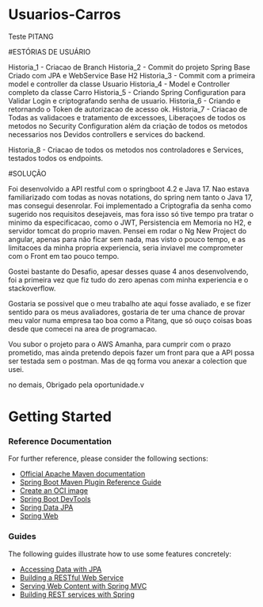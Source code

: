 # Usuarios-Carros
Teste PITANG

#ESTÓRIAS DE USUÁRIO

Historia_1 - Criacao de Branch
Historia_2 - Commit do projeto Spring Base Criado com JPA e WebService Base H2
Historia_3 - Commit com a primeira model e controller da classe Usuario
Historia_4 - Model e Controller completo da classe Carro
Historia_5 - Criando Spring Configuration para Validar Login e criptografando senha de usuario.
Historia_6 - Criando e retornando o Token de autorizacao de acesso ok.
Historia_7 - Criacao de Todas as validacoes  e tratamento de excessoes, Liberaçoes de todos os metodos no Security Configuration 			além da criação de todos os  metodos necessarios nos Devidos controllers e services do backend.

Historia_8 - Criacao de todos os metodos nos controladores e Services, testados todos os endpoints.

#SOLUÇÃO

Foi desenvolvido a API restful com o springboot 4.2 e Java 17.
Nao estava familiarizado com todas as novas notations, do spring nem tanto o Java 17, mas consegui desenrolar.
Foi implementado a Criptografia da senha como sugerido nos requisitos desejaveis, mas fora isso só tive tempo pra tratar o minimo da especificacao, como o JWT, Persistencia em Memoria no H2, e servidor tomcat do proprio maven.
Pensei em rodar o Ng New Project do angular, apenas para não ficar sem nada, mas visto o pouco tempo, e as limitacoes da minha propria experiencia, seria inviavel me comprometer com o Front em tao pouco tempo.

Gostei bastante do Desafio, apesar desses quase 4 anos desenvolvendo, foi a primeira vez que fiz tudo do zero apenas com minha experiencia e o stackoverflow. 

Gostaria se possivel que o meu trabalho ate aqui fosse avaliado, e se fizer sentido para os meus avaliadores, gostaria de ter uma chance de provar meu valor numa empresa tao boa como a Pitang, que só ouço coisas boas desde que comecei na area de programacao.

Vou subor o projeto para o AWS Amanha, para cumprir com o prazo prometido, mas ainda pretendo depois fazer um front para que a API possa ser testada sem o postman.  Mas de qq forma vou anexar a colection que usei.

no demais, Obrigado pela oportunidade.v
# Getting Started



### Reference Documentation
For further reference, please consider the following sections:

* [Official Apache Maven documentation](https://maven.apache.org/guides/index.html)
* [Spring Boot Maven Plugin Reference Guide](https://docs.spring.io/spring-boot/docs/3.2.0/maven-plugin/reference/html/)
* [Create an OCI image](https://docs.spring.io/spring-boot/docs/3.2.0/maven-plugin/reference/html/#build-image)
* [Spring Boot DevTools](https://docs.spring.io/spring-boot/docs/3.2.0/reference/htmlsingle/index.html#using.devtools)
* [Spring Data JPA](https://docs.spring.io/spring-boot/docs/3.2.0/reference/htmlsingle/index.html#data.sql.jpa-and-spring-data)
* [Spring Web](https://docs.spring.io/spring-boot/docs/3.2.0/reference/htmlsingle/index.html#web)

### Guides
The following guides illustrate how to use some features concretely:

* [Accessing Data with JPA](https://spring.io/guides/gs/accessing-data-jpa/)
* [Building a RESTful Web Service](https://spring.io/guides/gs/rest-service/)
* [Serving Web Content with Spring MVC](https://spring.io/guides/gs/serving-web-content/)
* [Building REST services with Spring](https://spring.io/guides/tutorials/rest/)

